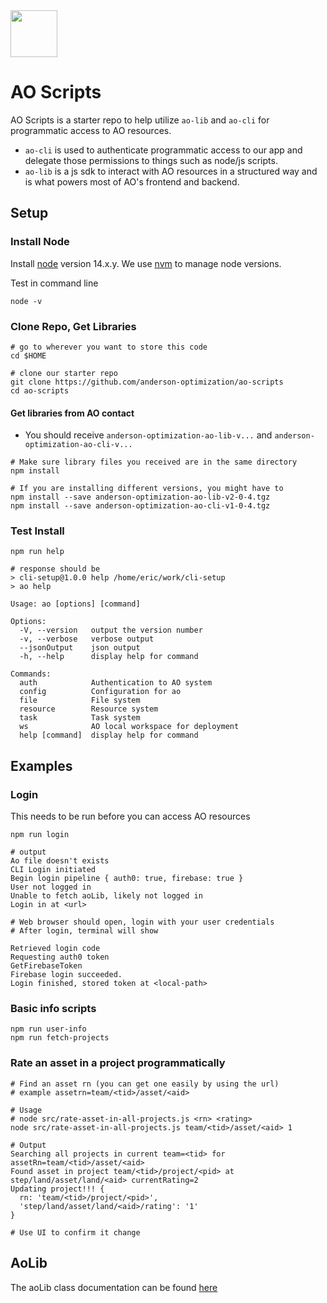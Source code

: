 
<img src="https://andersonopt.com/assets/img/logo.png" width="75">

#  AO Scripts

AO Scripts is a starter repo to help utilize `ao-lib` and `ao-cli` for programmatic access to AO resources.  

- `ao-cli` is used to authenticate programmatic access to our app and delegate those permissions to things such as node/js scripts.  
- `ao-lib` is a js sdk to interact with AO resources in a structured way and is what powers most of AO's frontend and backend.

## Setup

### Install Node

Install [node](https://nodejs.org/en/download/) version 14.x.y.  We use [nvm](https://github.com/nvm-sh/nvm) to manage node versions.

Test in command line
```
node -v
```

### Clone Repo, Get Libraries



```
# go to wherever you want to store this code
cd $HOME  

# clone our starter repo
git clone https://github.com/anderson-optimization/ao-scripts
cd ao-scripts
```

#### Get libraries from AO contact

- You should receive `anderson-optimization-ao-lib-v...` and `anderson-optimization-ao-cli-v...`

```
# Make sure library files you received are in the same directory
npm install

# If you are installing different versions, you might have to
npm install --save anderson-optimization-ao-lib-v2-0-4.tgz
npm install --save anderson-optimization-ao-cli-v1-0-4.tgz
```

### Test Install

```
npm run help

# response should be 
> cli-setup@1.0.0 help /home/eric/work/cli-setup
> ao help

Usage: ao [options] [command]

Options:
  -V, --version   output the version number
  -v, --verbose   verbose output
  --jsonOutput    json output
  -h, --help      display help for command

Commands:
  auth            Authentication to AO system
  config          Configuration for ao
  file            File system
  resource        Resource system
  task            Task system
  ws              AO local workspace for deployment
  help [command]  display help for command
```

## Examples

### Login
This needs to be run before you can access AO resources
```
npm run login

# output
Ao file doesn't exists
CLI Login initiated
Begin login pipeline { auth0: true, firebase: true }
User not logged in
Unable to fetch aoLib, likely not logged in
Login in at <url>

# Web browser should open, login with your user credentials
# After login, terminal will show

Retrieved login code
Requesting auth0 token
GetFirebaseToken
Firebase login succeeded.
Login finished, stored token at <local-path>
```

### Basic info scripts
```
npm run user-info
npm run fetch-projects
```
### Rate an asset in a project programmatically
```
# Find an asset rn (you can get one easily by using the url)
# example assetrn=team/<tid>/asset/<aid>

# Usage
# node src/rate-asset-in-all-projects.js <rn> <rating>
node src/rate-asset-in-all-projects.js team/<tid>/asset/<aid> 1

# Output
Searching all projects in current team=<tid> for assetRn=team/<tid>/asset/<aid>
Found asset in project team/<tid>/project/<pid> at step/land/asset/land/<aid> currentRating=2
Updating project!!! {
  rn: 'team/<tid>/project/<pid>',
  'step/land/asset/land/<aid>/rating': '1'
}

# Use UI to confirm it change
```

## AoLib

The aoLib class documentation can be found [here](https://s3.us-west-2.amazonaws.com/docs.andersonopt.com/ao-lib/2.0.4/classes/ao.html)